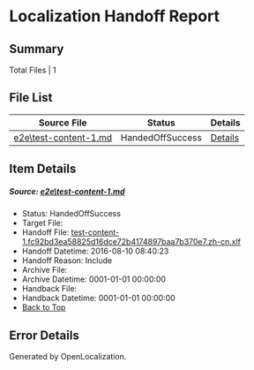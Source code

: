 # <a name='report-top'></a> Localization Handoff Report

## Summary
 Total Files | 1

## File List
 Source File | Status | Details 
 ----------- | ------ | ------- 
 [e2e\test-content-1.md](https://github.com/OpenLocalizationTestOrg/oltest/blob/f3b07b92ff740d3b13a1343c6c54c570b5f422b4/e2e/test-content-1.md) | HandedOffSuccess | [Details](#ac5610e14e35343352c9459b3e335b10c5a316371)

## Item Details
##### <a name='ac5610e14e35343352c9459b3e335b10c5a316371'></a> Source: [e2e\test-content-1.md](https://github.com/OpenLocalizationTestOrg/oltest/blob/f3b07b92ff740d3b13a1343c6c54c570b5f422b4/e2e/test-content-1.md)
* Status: HandedOffSuccess
* Target File: 
* Handoff File: [test-content-1.fc92bd3ea58825d16dce72b4174897baa7b370e7.zh-cn.xlf](https://github.com/OpenLocalizationTestOrg/olhandoff-e2e/blob/58d5e84a9cbd335fbd13a4e5aae99ea2d15d8acd/ol-handoff/OpenLocalizationTestOrg/ol-test-zhcn/ci/ht/test-content-1.fc92bd3ea58825d16dce72b4174897baa7b370e7.zh-cn.xlf)
* Handoff Datetime: 2016-08-10 08:40:23
* Handoff Reason: Include
* Archive File: 
* Archive Datetime: 0001-01-01 00:00:00
* Handback File: 
* Handback Datetime: 0001-01-01 00:00:00
* [Back to Top](#report-top)


## Error Details

Generated by OpenLocalization.
